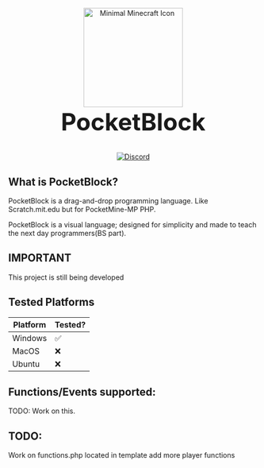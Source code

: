 <div style="text-align: center">
    <br/>
    <img width="200px" alt="Minimal Minecraft Icon" src="https://images-wixmp-ed30a86b8c4ca887773594c2.wixmp.com/i/6138c88e-da4f-47c0-8f03-f2a2bae031a6/d99v1uk-b3b3933c-396d-484f-8b0a-d3b82253c3fe.png">
    <h1 style="margin-top: 0;font-size: xxx-large">PocketBlock</h1>
    <a href="https://discord.gg/pJYuwk69hx"><img alt="Discord" src="https://img.shields.io/discord/963051195323285534?label=Chat&logo=Discord"></a>

[comment]: <> (ToDO: Add more badges)
</div>

## What is PocketBlock?

PocketBlock is a drag-and-drop programming language.
Like Scratch.mit.edu but for PocketMine-MP PHP.

PocketBlock is a visual language; designed for simplicity and made to teach the next day programmers(BS part).

## IMPORTANT
This project is still being developed

## Tested Platforms
| Platform | Tested? |
|----------|---------|
| Windows  | ✅      |
| MacOS    | ❌      |
| Ubuntu   | ❌      |

## Functions/Events supported:
TODO: Work on this.

## TODO:
Work on functions.php located in template
add more player functions